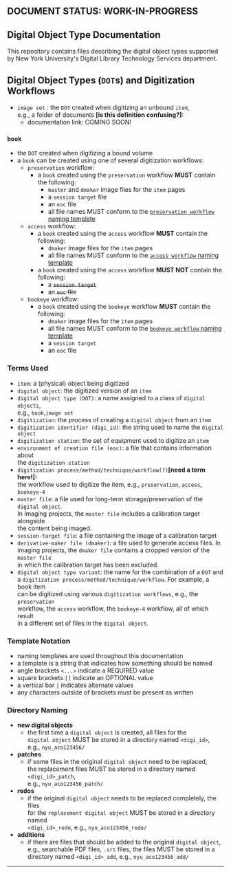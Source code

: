 ## DOCUMENT STATUS: WORK-IN-PROGRESS

## Digital Object Type Documentation
This repository contains files describing the digital object types supported   
by New York University's Digital Library Technology Services department.

## Digital Object Types (`DOT`s) and Digitization Workflows
* `image set` : the `DOT` created when digitizing an unbound `item`,  
e.g., a folder of documents **[is this definition confusing?]:**
  * documentation link: COMING SOON!

### `book`  
  * the `DOT` created when digitizing a bound volume
  * a `book` can be created using one of several digitization workflows:
    * `preservation` workflow:
      * a `book` created using the `preservation` workflow **MUST** contain the following:
        * `master` and `dmaker` image files for the `item` pages
        * a `session target` file
        * an `eoc` file  
        * all file names MUST conform to the [`preservation workflow` naming template](./preservation-naming-template.md)
    * `access` workflow:
      * a `book` created using the `access` workflow **MUST** contain the following:
        * `dmaker` image files for the `item` pages
        * all file names MUST conform to the [`access workflow` naming template](./access-naming-template.md)
      * a `book` created using the `access` workflow **MUST NOT** contain the following:
        * a ~~`session target`~~ 
        * an ~~`eoc` file~~ 
    * `bookeye` workflow:
      * a `book` created using the `bookeye` workflow **MUST** contain the following:
        * `dmaker` image files for the `item` pages
        * all file names MUST conform to the [`bookeye workflow` naming template](./bookeye-naming-template.md)
        * a `session target`
        * an `eoc` file


### Terms Used
* `item`: a (physical) object being digitized
* `digital object`: the digitized version of an `item`
* `digital object type (DOT)`: a name assigned to a class of `digital objects`,  
e.g., `book`,`image set`
* `digitization`: the process of creating a `digital object` from an `item`
* `digitization identifier (digi_id)`: the string used to name the `digital object`
* `digitization station`: the set of equipment used to digitize an `item`
* `environment of creation file (eoc)`: a file that contains information about  
the `digitization station`
* `digitization process/method/technique/workflow(?)`**[need a term here!]:**  
the workflow used to digitize the item, e.g., `preservation`, `access`, `bookeye-4`
* `master file`: a file used for long-term storage/preservation of the `digital object`.  
  In imaging projects, the `master file` includes a calibration target alongside  
  the content being imaged.  
* `session-target file`: a file containing the image of a calibration target
* `derivative-maker file (dmaker)`: a file used to generate access files. In  
imaging projects, the `dmaker file` contains a cropped version of the `master file`  
in which the calibration target has been excluded.
* `digital object type variant`: the name for the combination of a `DOT` and  
a `digitization process/method/technique/workflow`.  For example, a book item  
can be digitized using various `digitization workflows`, e.g., the `preservation`  
workflow, the `access` workflow, the `bookeye-4` workflow, all of which result  
in a different set of files in the `digital object`.

### Template Notation
* naming templates are used throughout this documentation
* a template is a string that indicates how something should be named
* angle brackets `<...>` indicate a REQUIRED value
* square brackets `[]` indicate an OPTIONAL value
* a vertical bar `|` indicates alternate values
* any characters outside of brackets must be present as written

### Directory Naming
* **new digital objects**
  * the first time a `digital object` is created, all files for the   
  `digital object` MUST be stored in a directory named `<digi_id>`,  
  e.g., `nyu_aco123456/`
* **patches**
  * if some files in the original `digital object` need to be replaced,  
  the replacement files MUST be stored in a directory named `<digi_id>_patch`,  
  e.g., `nyu_aco123456_patch/`
* **redos**
  * if the original `digital object` needs to be replaced completely, the files  
  for the `replacement digital object` MUST be stored in a directory named  
  `<digi_id>_redo`, e.g., `nyu_aco123456_redo/`
* **additions**
  * if there are files that should be added to the original `digital object`,   
  e.g., searchable PDF files, `.srt` files, the files MUST be stored in a  
  directory named `<digi_id>_add`, e.g., `nyu_aco123456_add/`
---
